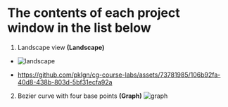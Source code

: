 # The contents of each project window in the list below
1. Landscape view **(Landscape)** 
* ![landscape](https://github.com/pklgn/cg-course-labs/assets/73781985/10eabdeb-2ce8-4859-97b7-4ef5f2efed9e)

* https://github.com/pklgn/cg-course-labs/assets/73781985/106b92fa-40d8-438b-803d-5bf31ecfa92a

2. Bezier curve with four base points **(Graph)** ![graph](https://github.com/pklgn/cg-course-labs/assets/73781985/74f5cf99-36bd-4632-bfb1-5e6f0404e66e)
